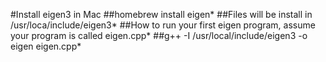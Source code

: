 #Install eigen3 in Mac
##homebrew install eigen*
##Files will be install in /usr/loca/include/eigen3*
##How to run your first eigen program, assume your program is called eigen.cpp*
##g++ -I /usr/local/include/eigen3 -o eigen eigen.cpp*
